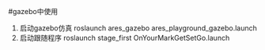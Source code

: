 #gazebo中使用

1. 启动gazebo仿真 roslaunch ares_gazebo ares_playground_gazebo.launch
2. 启动跟随程序   roslaunch stage_first OnYourMarkGetSetGo.launch
